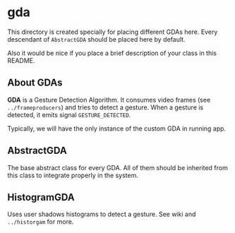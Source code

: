 # gda

This directory is created specially for placing different GDAs here.
Every descendant of `AbstractGDA` should be placed here by default.

Also it would be nice if you place a brief description of your class in this README.

## About GDAs

**GDA** is a Gesture Detection Algorithm. It consumes video frames (see
`../frameproducers`) and tries to detect a gesture.
When a gesture is detected, it emits signal `GESTURE_DETECTED`.

Typically, we will have the only instance of the custom GDA in running app.

## AbstractGDA

The base abstract class for every GDA. All of them should be inherited from
this class to integrate properly in the system.

## HistogramGDA

Uses user shadows histograms to detect a gesture. See wiki and `../historgam` for more.
